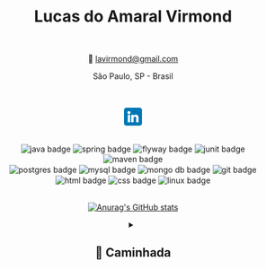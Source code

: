 <div align="center">
  
# <center> Lucas do Amaral Virmond </center>

  <br />
  
 📧 lavirmond@gmail.com

 <center>São Paulo, SP - Brasil</center>

 <br />

 <br />

[<img align="center" alt="lucasvirmond - LinkedIn" width="32px" src="./img/linkedinlogo.png" />][linkedin]

<br />

<img align="center" alt="java badge" src="https://img.shields.io/badge/-Java-383838?logo=oracle&logoColor=F80000&style=plastic" />
<img align="center" alt="spring badge" src="https://img.shields.io/badge/-Spring%20Boot-383838?logo=springboot&style=plastic" />
<img align="center" alt="flyway badge" src="https://img.shields.io/badge/-Flyway-383838?logo=flyway&logoColor=red&style=plastic" />
<img align="center" alt="junit badge" src="https://img.shields.io/badge/-JUnit-383838?logo=junit5&logoColor=25A162&style=plastic" />
<img align="center" alt="maven badge" src="https://img.shields.io/badge/-Maven-383838?logo=apachemaven&logoColor=red&style=plastic" />
<br />
<img align="center" alt="postgres badge" src="https://img.shields.io/badge/-PostgresSQL-383838?logo=postgresql&logoColor=blue&style=plastic" />
<img align="center" alt="mysql badge" src="https://img.shields.io/badge/-MySQL-383838?logo=mysql&logoColor=4479A1&style=plastic" />
<img align="center" alt="mongo db badge" src="https://img.shields.io/badge/-Mongo%20DB-383838?logo=mongodb&logoColor=47A248&style=plastic" />
<img align="center" alt="git badge" src="https://img.shields.io/badge/-Git-383838?logo=git&logoColor=coral&style=plastic" />
<img align="center" alt="html badge" src="https://img.shields.io/badge/-HTML5-383838?logo=html5&logoColor=E34F26&style=plastic" />
<img align="center" alt="css badge" src="https://img.shields.io/badge/-CSS3-383838?logo=css3&logoColor=1572B6&style=plastic" />
<img align="center" alt="linux badge" src="https://img.shields.io/badge/-Linux-383838?logo=linux&logoColor=FCC624&style=plastic" />

<br />

<br />

[![Anurag's GitHub stats](https://github-readme-stats.vercel.app/api?username=lucasvir&hide=prs,contribs&show_icons=true&theme=ayu-mirage&border_color=5b5b5b&rank_icon=github)](https://github.com/anuraghazra/github-readme-stats)

<!-- [![Top Langs](https://github-readme-stats.vercel.app/api/top-langs/?username=lucasvir&layout=compact)](https://github.com/anuraghazra/github-readme-stats) -->

<details>

<summary>
<h2>🏃 Caminhada</h2>  
</summary>

## <center>📓 Estudos</center>

### <center>Alura [2021/2023] </center> 

<br />

<center> <a href="https://cursos.alura.com.br/user/lucasvir/fullCertificate/ecfadd7e25a35fd70258f07ec755f6c2"> Certificações</a></center>


### <center>Rocketseat (Explorer) [05/2022 - 08/2023]</center> 

<br />

<center> <a href="https://app.rocketseat.com.br/certificates/813ddd10-fc3e-4213-ba0d-8132e2068f76"> Certificação</a> </center>

### <center> Java - Programação Orientada a Objetos (Prof. Nelio Alves) [08/2023 - 10/2023]</center> 

<br />

<center> <a href="https://www.udemy.com/certificate/UC-0d672a20-2a3e-441f-ae30-ef85422a732d/"> Certificação</a> </center>

<br />

<br />

--

<a href="https://www.flaticon.com/free-icons/linkedin" title="linkedin icons">Linkedin icons created by riajulislam - Flaticon</a>

</details>
</div>

[linkedin]: https://www.linkedin.com/in/lucasavirmond/
